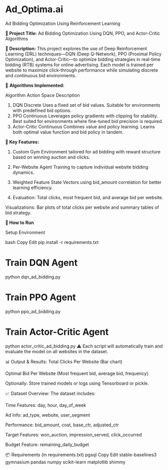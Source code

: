 # Ad_Optima.ai

Ad Bidding Optimization Using Reinforcement Learning

**📌 Project Title:**
Ad Bidding Optimization Using DQN, PPO, and Actor-Critic Algorithms

**📖 Description:**
This project explores the use of Deep Reinforcement Learning (DRL) techniques—DQN (Deep Q-Network), PPO (Proximal Policy Optimization), and Actor-Critic—to optimize bidding strategies in real-time bidding (RTB) systems for online advertising. Each model is trained per website to maximize click-through performance while simulating discrete and continuous bid environments.


🚀 **Algorithms Implemented:**

Algorithm	Action Space	Description
1. DQN	Discrete	Uses a fixed set of bid values. Suitable for environments with predefined bid options.
2. PPO	Continuous	Leverages policy gradients with clipping for stability. Best suited for environments where fine-tuned bid precision is required.
3. Actor-Critic	Continuous	Combines value and policy learning. Learns both optimal value function and bid policy in tandem.
   
**🧠 Key Features:**
1. Custom Gym Environment tailored for ad bidding with reward structure based on winning auction and clicks.

2. Per-Website Agent Training to capture individual website bidding dynamics.

3. Weighted Feature State Vectors using bid_amount correlation for better learning efficiency.

4. Evaluation: Total clicks, most frequent bid, and average bid per website.

Visualizations: Bar plots of total clicks per website and summary tables of bid strategy.

**🧪 How to Run**

Setup Environment

bash
Copy
Edit
pip install -r requirements.txt

# Train DQN Agent
python dqn_ad_bidding.py

# Train PPO Agent
python ppo_ad_bidding.py

# Train Actor-Critic Agent
python actor_critic_ad_bidding.py
⚠️ Each script will automatically train and evaluate the model on all websites in the dataset.

📊 Output & Results:
Total Clicks Per Website (Bar chart)

Optimal Bid Per Website (Most frequent bid, average bid, frequency)

Optionally: Store trained models or logs using Tensorboard or pickle.

📈 Dataset Overview:
The dataset includes:

Time Features: day, hour, day_of_week

Ad Info: ad_type, website, user_segment

Performance: bid_amount, cost, base_ctr, adjusted_ctr

Target Features: won_auction, impression_served, click_occurred

Budget Feature: remaining_daily_budget

📦 Requirements (in requirements.txt)
pgsql
Copy
Edit
stable-baselines3
gymnasium
pandas
numpy
scikit-learn
matplotlib
shimmy
